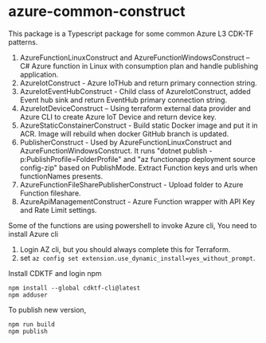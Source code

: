 # azure-common-construct

This package is a Typescript package for some common Azure L3 CDK-TF patterns.
1. AzureFunctionLinuxConstruct and AzureFunctionWindowsConstruct – C# Azure function in Linux with consumption plan and handle publishing application.
2. AzureIotConstruct - Azure IoTHub and return primary connection string.
3. AzureIotEventHubConstruct - Child class of AzureIotConstruct, added Event hub sink and return EventHub primary connection string.
4. AzureIotDeviceConstruct – Using terraform external data provider and Azure CLI to create Azure IoT Device and return device key.
5. AzureStaticConstainerConstruct - Build static Docker image and put it in ACR. Image will rebuild when docker GitHub branch is updated.
6. PublisherConstruct - Used by AzureFunctionLinuxConstruct and AzureFunctionWindowsConstruct. It runs "dotnet publish -p:PublishProfile=FolderProfile" and "az functionapp deployment source config-zip" based on PublishMode. Extract Function keys and urls when functionNames presents.
7. AzureFunctionFileSharePublisherConstruct - Upload folder to Azure Function fileshare.
8. AzureApiManagementConstruct - Azure Function wrapper with API Key and Rate Limit settings.

Some of the functions are using powershell to invoke Azure cli,
You need to install Azure cli 
1. Login AZ cli, but you should always complete this for Terraform.
2. set ```az config set extension.use_dynamic_install=yes_without_prompt```.


Install CDKTF and login npm
```
npm install --global cdktf-cli@latest
npm adduser
```

To publish new version,
```
npm run build
npm publish
```


